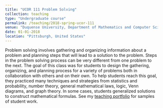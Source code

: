 ```yaml
---
title: "UCOR 111 Problem Solving"
collection: teaching
type: "Undergraduate course"
permalink: /teaching/2018-spring-ucor-111
venue: "Duquense University, Department of Mathematics and Computer Science"
date: 01-01-2018
location: "Pittsburgh, United States"
---
```


Problem solving involves gathering and organizing information about a problem and planning steps that will lead to a solution to the problem. Steps in the problem solving process can be very different from one problem to the next. The goal of this class was for students to design the gathering, organizing, and planning process for a variety of problems both in collaboration with others and on their own. To help students reach this goal, they practiced many techniques and strategies from statistics and probability, number theory, general mathematical laws, logic, Venn diagrams, and graph theory. In some cases, students generalized solutions to construct mathematical formulas. See my <a href="https://dslibr.github.io/DuquesneProf/problem_solving/" target="_blank">teaching portfolio</a> for samples of student work.<br/>

<!--<a href="/files/syllabus-ProbSolv-Spr2018.pdf" target="_blank">Problem Solving Syllabus</a> -->
